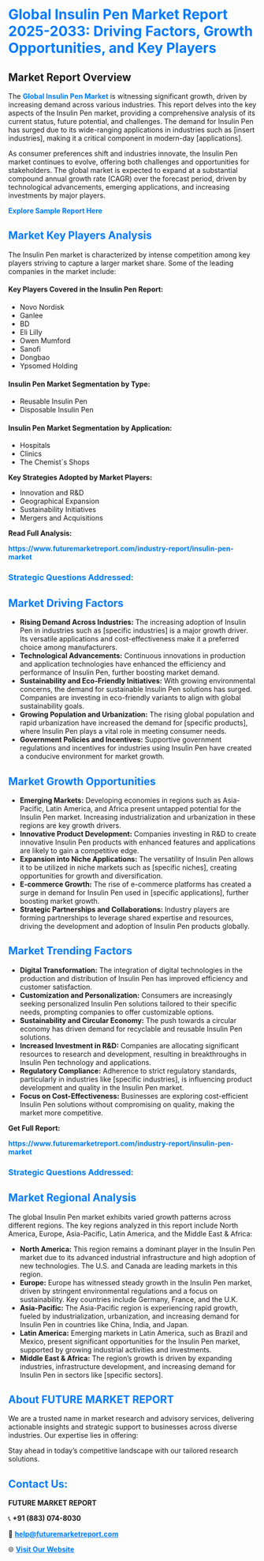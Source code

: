 <h1 style="color: #007BFF;">Global Insulin Pen Market Report 2025-2033: Driving Factors, Growth Opportunities, and Key Players</h1>

<section id="overview">
<h2>Market Report Overview</h2>
<p>The <a href="https://www.futuremarketreport.com/industry-report/insulin-pen-market" style="color: #007BFF; text-decoration: none;"><strong>Global Insulin Pen Market</strong></a> is witnessing significant growth, driven by increasing demand across various industries. This report delves into the key aspects of the Insulin Pen market, providing a comprehensive analysis of its current status, future potential, and challenges. The demand for Insulin Pen has surged due to its wide-ranging applications in industries such as [insert industries], making it a critical component in modern-day [applications].</p>
<p>As consumer preferences shift and industries innovate, the Insulin Pen market continues to evolve, offering both challenges and opportunities for stakeholders. The global market is expected to expand at a substantial compound annual growth rate (CAGR) over the forecast period, driven by technological advancements, emerging applications, and increasing investments by major players.</p>
</section>

<section id="overview">
<p><a href="https://www.futuremarketreport.com/request-sample/reportId=80228" style="color: #007BFF; text-decoration: none;"><strong>Explore Sample Report Here</strong></a></p>
</section>

<section id="key-players">
<h2 style="color: #007BFF;">Market Key Players Analysis</h2>
<p>The Insulin Pen market is characterized by intense competition among key players striving to capture a larger market share. Some of the leading companies in the market include:</p>
<h4>Key Players Covered in the Insulin Pen Report:</h4>
<ul><li>Novo Nordisk</li><li>Ganlee</li><li>BD</li><li>Eli Lilly</li><li>Owen Mumford</li><li>Sanofi</li><li>Dongbao</li><li>Ypsomed Holding</li></ul>
<h4>Insulin Pen Market Segmentation by Type:</h4>
<ul><li>Reusable Insulin Pen</li><li>Disposable Insulin Pen</li></ul>

<h4>Insulin Pen Market Segmentation by Application:</h4>
<ul><li>Hospitals</li><li>Clinics</li><li>The Chemist`s Shops</li></ul>
<p><strong>Key Strategies Adopted by Market Players:</strong></p>
<ul>
<li>Innovation and R&D</li>
<li>Geographical Expansion</li>
<li>Sustainability Initiatives</li>
<li>Mergers and Acquisitions</li>
</ul>
</section>

<section>
<p><strong>Read Full Analysis: </strong></p><a href="https://www.futuremarketreport.com/industry-report/insulin-pen-market" style="color: #007BFF; text-decoration: none;"><strong>https://www.futuremarketreport.com/industry-report/insulin-pen-market</strong></a>
<h3 style="color: #007BFF;">Strategic Questions Addressed:</h3>
</section>

<section id="driving-factors">
<h2 style="color: #007BFF;">Market Driving Factors</h2>
<ul>
<li><strong>Rising Demand Across Industries:</strong> The increasing adoption of Insulin Pen in industries such as [specific industries] is a major growth driver. Its versatile applications and cost-effectiveness make it a preferred choice among manufacturers.</li>
<li><strong>Technological Advancements:</strong> Continuous innovations in production and application technologies have enhanced the efficiency and performance of Insulin Pen, further boosting market demand.</li>
<li><strong>Sustainability and Eco-Friendly Initiatives:</strong> With growing environmental concerns, the demand for sustainable Insulin Pen solutions has surged. Companies are investing in eco-friendly variants to align with global sustainability goals.</li>
<li><strong>Growing Population and Urbanization:</strong> The rising global population and rapid urbanization have increased the demand for [specific products], where Insulin Pen plays a vital role in meeting consumer needs.</li>
<li><strong>Government Policies and Incentives:</strong> Supportive government regulations and incentives for industries using Insulin Pen have created a conducive environment for market growth.</li>
</ul>
</section>

<section id="growth-opportunities">
<h2 style="color: #007BFF;">Market Growth Opportunities</h2>
<ul>
<li><strong>Emerging Markets:</strong> Developing economies in regions such as Asia-Pacific, Latin America, and Africa present untapped potential for the Insulin Pen market. Increasing industrialization and urbanization in these regions are key growth drivers.</li>
<li><strong>Innovative Product Development:</strong> Companies investing in R&D to create innovative Insulin Pen products with enhanced features and applications are likely to gain a competitive edge.</li>
<li><strong>Expansion into Niche Applications:</strong> The versatility of Insulin Pen allows it to be utilized in niche markets such as [specific niches], creating opportunities for growth and diversification.</li>
<li><strong>E-commerce Growth:</strong> The rise of e-commerce platforms has created a surge in demand for Insulin Pen used in [specific applications], further boosting market growth.</li>
<li><strong>Strategic Partnerships and Collaborations:</strong> Industry players are forming partnerships to leverage shared expertise and resources, driving the development and adoption of Insulin Pen products globally.</li>
</ul>
</section>

<section id="trending-factors">
<h2 style="color: #007BFF;">Market Trending Factors</h2>
<ul>
<li><strong>Digital Transformation:</strong> The integration of digital technologies in the production and distribution of Insulin Pen has improved efficiency and customer satisfaction.</li>
<li><strong>Customization and Personalization:</strong> Consumers are increasingly seeking personalized Insulin Pen solutions tailored to their specific needs, prompting companies to offer customizable options.</li>
<li><strong>Sustainability and Circular Economy:</strong> The push towards a circular economy has driven demand for recyclable and reusable Insulin Pen solutions.</li>
<li><strong>Increased Investment in R&D:</strong> Companies are allocating significant resources to research and development, resulting in breakthroughs in Insulin Pen technology and applications.</li>
<li><strong>Regulatory Compliance:</strong> Adherence to strict regulatory standards, particularly in industries like [specific industries], is influencing product development and quality in the Insulin Pen market.</li>
<li><strong>Focus on Cost-Effectiveness:</strong> Businesses are exploring cost-efficient Insulin Pen solutions without compromising on quality, making the market more competitive.</li>
</ul>
</section>

<section>
<p><strong>Get Full Report: </strong></p><a href="https://www.futuremarketreport.com/industry-report/insulin-pen-market" style="color: #007BFF; text-decoration: none;"><strong>https://www.futuremarketreport.com/industry-report/insulin-pen-market</strong></a>
<h3 style="color: #007BFF;">Strategic Questions Addressed:</h3>
</section>


<section id="regional-analysis">
<h2 style="color: #007BFF;">Market Regional Analysis</h2>
<p>The global Insulin Pen market exhibits varied growth patterns across different regions. The key regions analyzed in this report include North America, Europe, Asia-Pacific, Latin America, and the Middle East & Africa:</p>
<ul>
<li><strong>North America:</strong> This region remains a dominant player in the Insulin Pen market due to its advanced industrial infrastructure and high adoption of new technologies. The U.S. and Canada are leading markets in this region.</li>
<li><strong>Europe:</strong> Europe has witnessed steady growth in the Insulin Pen market, driven by stringent environmental regulations and a focus on sustainability. Key countries include Germany, France, and the U.K.</li>
<li><strong>Asia-Pacific:</strong> The Asia-Pacific region is experiencing rapid growth, fueled by industrialization, urbanization, and increasing demand for Insulin Pen in countries like China, India, and Japan.</li>
<li><strong>Latin America:</strong> Emerging markets in Latin America, such as Brazil and Mexico, present significant opportunities for the Insulin Pen market, supported by growing industrial activities and investments.</li>
<li><strong>Middle East & Africa:</strong> The region’s growth is driven by expanding industries, infrastructure development, and increasing demand for Insulin Pen in sectors like [specific sectors].</li>
</ul>
</section>

<footer>
<h2 style="color: #007BFF;">About FUTURE MARKET REPORT</h2>
<p>We are a trusted name in market research and advisory services, delivering actionable insights and strategic support to businesses across diverse industries. Our expertise lies in offering:</p>

<p>Stay ahead in today’s competitive landscape with our tailored research solutions.</p>

<h2 style="color: #007BFF;">Contact Us:</h2>
<p><strong>FUTURE MARKET REPORT</strong></p>
<p>📞 <strong>+91 (883) 074-8030</strong></p>
<p>📧 <strong><a href="mailto:help@futuremarketreport.com" style="color: #007BFF;">help@futuremarketreport.com</a></strong></p>
<p>🌐 <strong><a href="https://www.futuremarketreport.com/" style="color: #007BFF;">Visit Our Website</a></strong></p>
</footer>
